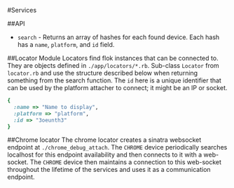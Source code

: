#Services

##API

  * `search` - Returns an array of hashes for each found device.  Each hash has a `name`, `platform`, and `id` field.

##Locator Module
Locators find flok instances that can be connected to. They are objects defined in `./app/locators/*.rb`. Sub-class `Locator` from `locator.rb` and
use the structure described below when returning something from the search function. The `id` here is a unique identifier that can be used by the 
platform attacher to connect; it might be an IP or socket.
```ruby
{
  :name => "Name to display",
  :platform => "platform",
  :id => "3oeunth3"
}
```

##Chrome locator
The chrome locator creates a sinatra websocket endpoint at `./chrome_debug_attach`. The `CHROME` device periodically searches localhost for this
endpoint availability and then connects to it with a web-socket. The `CHROME` device then maintains a connection to this web-socket throughout the
lifetime of the services and uses it as a communication endpoint.
